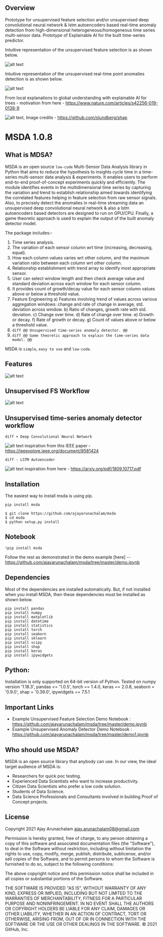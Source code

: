 ## Overview 

Prototype for unsupervised feature selection and/or unsupervised deep convolutional neural network & lstm autoencoders based real-time anomaly detection from high-dimensional heterogeneous/homogeneous time series multi-sensor data. Prototype of Explainable AI for the built time-series predictor.

Intuitive representation of the unsupervised feature selection is as shown below.

![alt text](https://github.com/ajayarunachalam/msda/blob/main/conceptual_framework_msda_new.png)

Intuitive representation of the unsupervised real-time point anomalies detection is as shown below.

![alt text](https://github.com/ajayarunachalam/msda/blob/main/anomalies_msda.png)

From local explanations to global understanding with explainable AI for trees - motivation from here - https://www.nature.com/articles/s42256-019-0138-9

![alt text](https://github.com/ajayarunachalam/msda/blob/main/shap_conceptual.png), Image credits - https://github.com/slundberg/shap

# MSDA 1.0.8

## What is MDSA?
MSDA is an open source `low-code` Multi-Sensor Data Analysis library in Python that aims to reduce the hypothesis to insights cycle time in a time-series multi-sensor data analysis & experiments. It enables users to perform end-to-end proof-of-concept experiments quickly and efficiently. The module identifies events in the multidimensional time series by capturing the variation and trend to establish relationship aimed towards identifying the correlated features helping in feature selection from raw sensor signals. Also, to precisely detect the anomalies in real-time streaming data an unsupervised deep convolutional neural network & also a lstm autoencoders based detectors are designed to run on GPU/CPU. Finally, a game theoretic approach is used to explain the output of the built anomaly detector model. 


The package includes:-
1) Time series analysis.
2) The variation of each sensor column wrt time (increasing, decreasing, equal).
3) How each column values varies wrt other column, and the maximum variation ratio between each column wrt other column.
4) Relationship establishment with trend array to identify most appropriate sensor.
5) User can select window length and then check average value and standard deviation across each window for each sensor column.
6) It provides count of growth/decay value for each sensor column values above or below a threshold value.
7) Feature Engineering 
    a) Features involving trend of values across various aggregation windows: change and rate of change in average, std. deviation across window.
    b) Ratio of changes, growth rate with std. deviation.
    c) Change over time.
    d) Rate of change over time.
    e) Growth or decay.
    f) Rate of growth or decay.
    g) Count of values above or below a threshold value.
8) ```diff @@ Unsupervised time-series anomaly detector. @@```
9) ```diff @@ Game theoretic approach to explain the time-series data model. @@```


MSDA is `simple`, `easy to use` and `low-code`. 

## Features

![alt text](https://github.com/ajayarunachalam/msda/blob/main/features_msda_new.png)

## Unsupervised FS Workflow

![alt text](https://github.com/ajayarunachalam/msda/blob/main/flowchart_msda.png)

## Unsupervised time-series anomaly detector workflow

```diff + Deep Convolutional Neural Network ```

![alt text](https://github.com/ajayarunachalam/msda/blob/main/deepCNN.gif) inspiration from this IEEE paper - https://ieeexplore.ieee.org/document/8581424

```diff - LSTM Autoencoder ```

![alt text](https://github.com/ajayarunachalam/msda/blob/main/lstm_ae.png) inspiration from here - https://arxiv.org/pdf/1809.10717.pdf

## Installation
The easiest way to install msda is using pip. 

```python
pip install msda
```
```terminal 
$ git clone https://github.com/ajayarunachalam/msda
$ cd msda
$ python setup.py install
```

## Notebook
```notebook
!pip install msda
```
Follow the rest as demonstrated in the demo example [here] -- https://github.com/ajayarunachalam/msda/tree/master/demo.ipynb

## Dependencies
Most of the dependencies are installed automatically. But, if not installed when you install MSDA, then these dependencies must be installed as shown below.

```shell
pip install pandas
pip install numpy
pip install matplotlib
pip install datetime
pip install statistics
pip install torch
pip install seaborn
pip install sklearn
pip install scipy
pip install shap
pip install keras
pip install ipywidgets
```

## Python:
Installation is only supported on 64-bit version of Python. Tested on numpy version '1.18.3', pandas <= '1.0.5', torch == 1.4.0, keras == 2.0.8, seaborn = '0.9.0', shap = '0.39.0', ipywidgets == 7.5.1

## Important Links
- Example Unsupervised Feature Selection Demo Notebook : https://github.com/ajayarunachalam/msda/tree/master/demo.ipynb
- Example Unsupervised Anomaly Detector Demo Notebook : https://github.com/ajayarunachalam/msda/tree/master/demo1.ipynb


## Who should use MSDA?
MSDA is an open source library that anybody can use. In our view, the ideal target audience of MSDA is: <br />

- Researchers for quick poc testing.
- Experienced Data Scientists who want to increase productivity.
- Citizen Data Scientists who prefer a low code solution.
- Students of Data Science.
- Data Science Professionals and Consultants involved in building Proof of Concept projects.



## License

Copyright 2021 Ajay Arunachalam <ajay.arunachalam08@gmail.com>

Permission is hereby granted, free of charge, to any person obtaining a copy of this software and associated documentation files (the "Software"), to deal in the Software without restriction, including without limitation the rights to use, copy, modify, merge, publish, distribute, sublicense, and/or sell copies of the Software, and to permit persons to whom the Software is furnished to do so, subject to the following conditions:

The above copyright notice and this permission notice shall be included in all copies or substantial portions of the Software.

THE SOFTWARE IS PROVIDED "AS IS", WITHOUT WARRANTY OF ANY KIND, EXPRESS OR IMPLIED, INCLUDING BUT NOT LIMITED TO THE WARRANTIES OF MERCHANTABILITY, FITNESS FOR A PARTICULAR PURPOSE AND NONINFRINGEMENT. IN NO EVENT SHALL THE AUTHORS OR COPYRIGHT HOLDERS BE LIABLE FOR ANY CLAIM, DAMAGES OR OTHER LIABILITY, WHETHER IN AN ACTION OF CONTRACT, TORT OR OTHERWISE, ARISING FROM, OUT OF OR IN CONNECTION WITH THE SOFTWARE OR THE USE OR OTHER DEALINGS IN THE SOFTWARE.
© 2021 GitHub, Inc.
